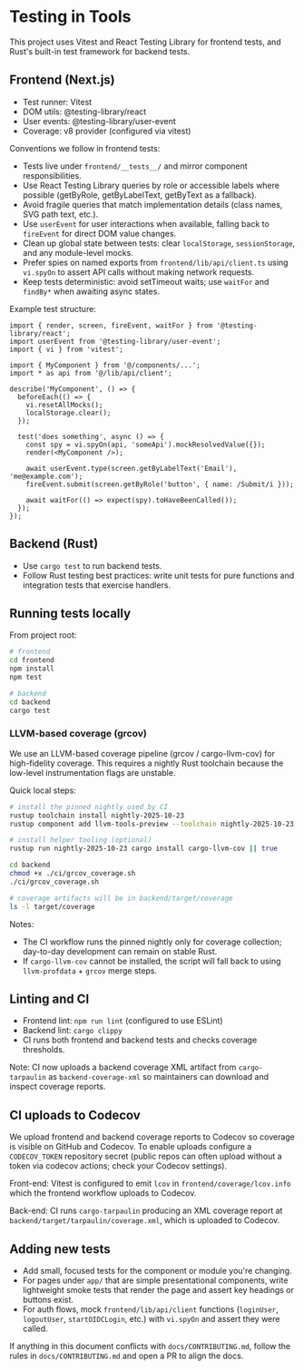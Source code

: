 # Testing in Tools

This project uses Vitest and React Testing Library for frontend tests, and Rust's built-in test framework for backend tests.

## Frontend (Next.js)

- Test runner: Vitest
- DOM utils: @testing-library/react
- User events: @testing-library/user-event
- Coverage: v8 provider (configured via vitest)

Conventions we follow in frontend tests:

- Tests live under `frontend/__tests__/` and mirror component responsibilities.
- Use React Testing Library queries by role or accessible labels where possible (getByRole, getByLabelText, getByText as a fallback).
- Avoid fragile queries that match implementation details (class names, SVG path text, etc.).
- Use `userEvent` for user interactions when available, falling back to `fireEvent` for direct DOM value changes.
- Clean up global state between tests: clear `localStorage`, `sessionStorage`, and any module-level mocks.
- Prefer spies on named exports from `frontend/lib/api/client.ts` using `vi.spyOn` to assert API calls without making network requests.
- Keep tests deterministic: avoid setTimeout waits; use `waitFor` and `findBy*` when awaiting async states.

Example test structure:

```tsx
import { render, screen, fireEvent, waitFor } from '@testing-library/react';
import userEvent from '@testing-library/user-event';
import { vi } from 'vitest';

import { MyComponent } from '@/components/...';
import * as api from '@/lib/api/client';

describe('MyComponent', () => {
  beforeEach(() => {
    vi.resetAllMocks();
    localStorage.clear();
  });

  test('does something', async () => {
    const spy = vi.spyOn(api, 'someApi').mockResolvedValue({});
    render(<MyComponent />);

    await userEvent.type(screen.getByLabelText('Email'), 'me@example.com');
    fireEvent.submit(screen.getByRole('button', { name: /Submit/i }));

    await waitFor(() => expect(spy).toHaveBeenCalled());
  });
});
```

## Backend (Rust)

- Use `cargo test` to run backend tests.
- Follow Rust testing best practices: write unit tests for pure functions and integration tests that exercise handlers.

## Running tests locally

From project root:

```bash
# frontend
cd frontend
npm install
npm test

# backend
cd backend
cargo test
```

### LLVM-based coverage (grcov)

We use an LLVM-based coverage pipeline (grcov / cargo-llvm-cov) for high-fidelity coverage. This requires a nightly Rust toolchain because the low-level instrumentation flags are unstable.

Quick local steps:

```bash
# install the pinned nightly used by CI
rustup toolchain install nightly-2025-10-23
rustup component add llvm-tools-preview --toolchain nightly-2025-10-23

# install helper tooling (optional)
rustup run nightly-2025-10-23 cargo install cargo-llvm-cov || true

cd backend
chmod +x ./ci/grcov_coverage.sh
./ci/grcov_coverage.sh

# coverage artifacts will be in backend/target/coverage
ls -l target/coverage
```

Notes:
- The CI workflow runs the pinned nightly only for coverage collection; day-to-day development can remain on stable Rust.
- If `cargo-llvm-cov` cannot be installed, the script will fall back to using `llvm-profdata` + `grcov` merge steps.

## Linting and CI

- Frontend lint: `npm run lint` (configured to use ESLint)
- Backend lint: `cargo clippy`
- CI runs both frontend and backend tests and checks coverage thresholds.

Note: CI now uploads a backend coverage XML artifact from `cargo-tarpaulin` as `backend-coverage-xml` so maintainers can download and inspect coverage reports.

CI uploads to Codecov
---------------------

We upload frontend and backend coverage reports to Codecov so coverage is visible on GitHub and Codecov. To enable uploads configure a `CODECOV_TOKEN` repository secret (public repos can often upload without a token via codecov actions; check your Codecov settings).

Front-end: Vitest is configured to emit `lcov` in `frontend/coverage/lcov.info` which the frontend workflow uploads to Codecov.

Back-end: CI runs `cargo-tarpaulin` producing an XML coverage report at `backend/target/tarpaulin/coverage.xml`, which is uploaded to Codecov.

## Adding new tests

- Add small, focused tests for the component or module you're changing.
- For pages under `app/` that are simple presentational components, write lightweight smoke tests that render the page and assert key headings or buttons exist.
- For auth flows, mock `frontend/lib/api/client` functions (`loginUser`, `logoutUser`, `startOIDCLogin`, etc.) with `vi.spyOn` and assert they were called.

If anything in this document conflicts with `docs/CONTRIBUTING.md`, follow the rules in `docs/CONTRIBUTING.md` and open a PR to align the docs.
